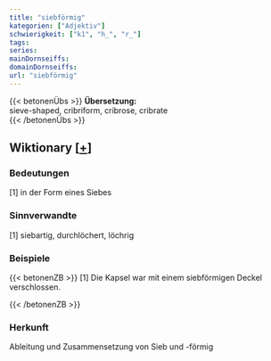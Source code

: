 ```yaml
---
title: "siebförmig"
kategorien: ["Adjektiv"]
schwierigkeit: ["k1", "h_", "r_"]
tags:
series:
mainDornseiffs:
domainDornseiffs:
url: "siebförmig"
---
```


{{< betonenÜbs >}}
**Übersetzung:**  
sieve-shaped, cribriform, cribrose, cribrate  
{{< /betonenÜbs >}}

## Wiktionary [[+](https://de.wiktionary.org/wiki/siebförmig)]

### Bedeutungen
[1] in der Form eines Siebes  

### Sinnverwandte
[1] siebartig, durchlöchert, löchrig  

### Beispiele
{{< betonenZB >}}
[1] Die Kapsel war mit einem siebförmigen Deckel verschlossen.  

{{< /betonenZB >}}
### Herkunft
Ableitung und Zusammensetzung von Sieb und -förmig  


